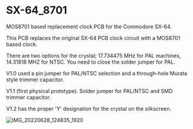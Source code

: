 # SX-64_8701
MOS8701 based replacement clock PCB for the Commodore SX-64.

This PCB replaces the original SX-64 PCB clock circuit with a MOS8701 based clock. 

There are two options for the crystal; 17.734475 MHz for PAL machines, 14.31818 MHZ for NTSC.
You need to close the solder jumper for PAL.

V1.0 used a pin jumper for PAL/NTSC selection and a through-hole Murata style trimmer capacitor.

V1.1 (first physical prototype). Solder jumper for PAL/NTSC and SMD trimmer capacitor.

V1.2 has the proper 'Y' designation for the crystal on the silkscreen.

![IMG_20220628_124835_1920](https://user-images.githubusercontent.com/9030553/176321068-bfc77b7a-82c4-4b76-abb8-692f8a020236.jpg)

